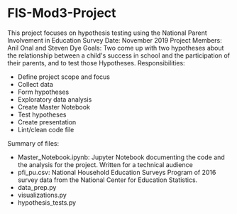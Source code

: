 # FIS-Mod3-Project
This project focuses on hypothesis testing using the National Parent Involvement in Education Survey
Date: November 2019
Project Members: Anil Onal and Steven Dye
Goals: Two come up with two hypotheses about the relationship between a child's success in school and the participation of their parents, and to test those Hypotheses.
Responsibilities:
 - Define project scope and focus
 - Collect data
 - Form hypotheses
 - Exploratory data analysis
 - Create Master Notebook
 - Test hypotheses
 - Create presentation
 - Lint/clean code file
 
Summary of files:
 - Master_Notebook.ipynb: Jupyter Notebook documenting the code and the analysis for the project. Written for a technical audience
 - pfi_pu.csv: National Household Education Surveys Program of 2016 survey data from the National Center for Education Statistics.
 - data_prep.py
 - visualizations.py
 - hypothesis_tests.py

